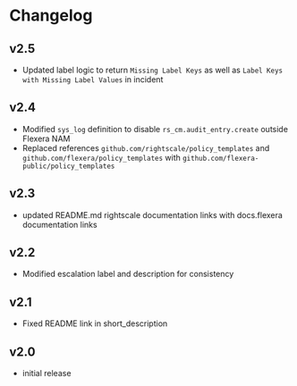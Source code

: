 # Changelog

## v2.5

- Updated label logic to return `Missing Label Keys` as well as `Label Keys with Missing Label Values` in incident

## v2.4

- Modified `sys_log` definition to disable `rs_cm.audit_entry.create` outside Flexera NAM
- Replaced references `github.com/rightscale/policy_templates` and `github.com/flexera/policy_templates` with `github.com/flexera-public/policy_templates`

## v2.3

- updated README.md rightscale documentation links with docs.flexera documentation links

## v2.2

- Modified escalation label and description for consistency

## v2.1

- Fixed README link in short_description

## v2.0

- initial release

